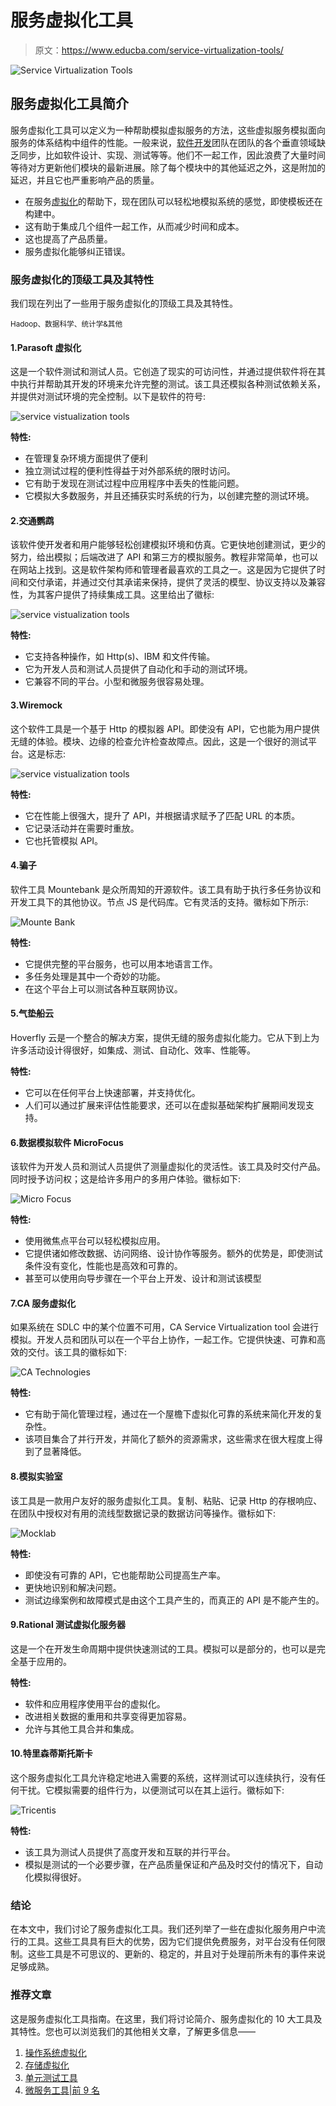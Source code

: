 # 服务虚拟化工具

> 原文：<https://www.educba.com/service-virtualization-tools/>

![Service Virtualization Tools](img/0d48a20ced4fd98036d34b61d222a482.png)



## 服务虚拟化工具简介

服务虚拟化工具可以定义为一种帮助模拟虚拟服务的方法，这些虚拟服务模拟面向服务的体系结构中组件的性能。一般来说，[软件开发](https://www.educba.com/what-is-software-development/)团队在团队的各个垂直领域缺乏同步，比如软件设计、实现、测试等等。他们不一起工作，因此浪费了大量时间等待对方更新他们模块的最新进展。除了每个模块中的其他延迟之外，这是附加的延迟，并且它也严重影响产品的质量。

*   在服务[虚拟化](https://www.educba.com/what-is-virtualization/)的帮助下，现在团队可以轻松地模拟系统的感觉，即使模板还在构建中。
*   这有助于集成几个组件一起工作，从而减少时间和成本。
*   这也提高了产品质量。
*   服务虚拟化能够纠正错误。

### 服务虚拟化的顶级工具及其特性

我们现在列出了一些用于服务虚拟化的顶级工具及其特性。

<small>Hadoop、数据科学、统计学&其他</small>

#### 1.Parasoft 虚拟化

这是一个软件测试和测试人员。它创造了现实的可访问性，并通过提供软件将在其中执行并帮助其开发的环境来允许完整的测试。该工具还模拟各种测试依赖关系，并提供对测试环境的完全控制。以下是软件的符号:

![service vistualization tools](img/6d2c91c14cc6b0b11af65c5482d58b36.png)



**特性:**

*   在管理复杂环境方面提供了便利
*   独立测试过程的便利性得益于对外部系统的限时访问。
*   它有助于发现在测试过程中应用程序中丢失的性能问题。
*   它模拟大多数服务，并且还捕获实时系统的行为，以创建完整的测试环境。

#### 2.交通鹦鹉

该软件使开发者和用户能够轻松创建模拟环境和仿真。它更快地创建测试，更少的努力，给出模拟；后端改进了 API 和第三方的模拟服务。教程非常简单，也可以在网站上找到。这是软件架构师和管理者最喜欢的工具之一。这是因为它提供了时间和交付承诺，并通过交付其承诺来保持，提供了灵活的模型、协议支持以及兼容性，为其客户提供了持续集成工具。这里给出了徽标:

![service vistualization tools](img/a2a663575a9173db70ad249fb9f41350.png)



**特性:**

*   它支持各种操作，如 Http(s)、IBM 和文件传输。
*   它为开发人员和测试人员提供了自动化和手动的测试环境。
*   它兼容不同的平台。小型和微服务很容易处理。

#### 3.Wiremock

这个软件工具是一个基于 Http 的模拟器 API。即使没有 API，它也能为用户提供无缝的体验。模块、边缘的检查允许检查故障点。因此，这是一个很好的测试平台。这是标志:

![service vistualization tools](img/22621208d8d405b56fcdc17deedcdc2c.png)



**特性:**

*   它在性能上很强大，提升了 API，并根据请求赋予了匹配 URL 的本质。
*   它记录活动并在需要时重放。
*   它也托管模拟 API。

#### 4.骗子

软件工具 Mountebank 是众所周知的开源软件。该工具有助于执行多任务协议和开发工具下的其他协议。节点 JS 是代码库。它有灵活的支持。徽标如下所示:

![ Mounte Bank](img/c699fee805aba96dab545f1eb15e377a.png)



**特性:**

*   它提供完整的平台服务，也可以用本地语言工作。
*   多任务处理是其中一个奇妙的功能。
*   在这个平台上可以测试各种互联网协议。

#### 5.气垫船云

Hoverfly 云是一个整合的解决方案，提供无缝的服务虚拟化能力。它从下到上为许多活动设计得很好，如集成、测试、自动化、效率、性能等。

**特性:**

*   它可以在任何平台上快速部署，并支持优化。
*   人们可以通过扩展来评估性能要求，还可以在虚拟基础架构扩展期间发现支持。

#### 6.数据模拟软件 MicroFocus

该软件为开发人员和测试人员提供了测量虚拟化的灵活性。该工具及时交付产品。同时授予访问权；这是给许多用户的多用户体验。徽标如下:

![ Micro Focus](img/86bccf7eaa1a4cb91bdc36ff0a585683.png)



**特性:**

*   使用微焦点平台可以轻松模拟应用。
*   它提供诸如修改数据、访问网络、设计协作等服务。额外的优势是，即使测试条件没有变化，性能也是高效和可靠的。
*   甚至可以使用向导步骤在一个平台上开发、设计和测试该模型

#### 7.CA 服务虚拟化

如果系统在 SDLC 中的某个位置不可用，CA Service Virtualization tool 会进行模拟。开发人员和团队可以在一个平台上协作，一起工作。它提供快速、可靠和高效的交付。该工具的徽标如下:

![CA Technologies](img/73f0237e4ad5bdf67420f64f2241e680.png)



**特性:**

*   它有助于简化管理过程，通过在一个屋檐下虚拟化可靠的系统来简化开发的复杂性。
*   该项目集合了并行开发，并简化了额外的资源需求，这些需求在很大程度上得到了显著降低。

#### 8.模拟实验室

该工具是一款用户友好的服务虚拟化工具。复制、粘贴、记录 Http 的存根响应、在团队中授权对有用的流线型数据记录的数据访问等操作。徽标如下:

![Mocklab](img/02d0ef662a1ce2f6ad135cd3091dfdf2.png)



**特性:**

*   即使没有可靠的 API，它也能帮助公司提高生产率。
*   更快地识别和解决问题。
*   测试边缘案例和故障模式是由这个工具产生的，而真正的 API 是不能产生的。

#### 9.Rational 测试虚拟化服务器

这是一个在开发生命周期中提供快速测试的工具。模拟可以是部分的，也可以是完全基于应用的。

**特性:**

*   软件和应用程序使用平台的虚拟化。
*   改进相关数据的重用和共享变得更加容易。
*   允许与其他工具合并和集成。

#### 10.特里森蒂斯托斯卡

这个服务虚拟化工具允许稳定地进入需要的系统，这样测试可以连续执行，没有任何干扰。它模拟需要的组件行为，以便测试可以在其上运行。徽标如下:

![Tricentis ](img/40e4c72ccd6b62857689f8601827847d.png)



**特性:**

*   该工具为测试人员提供了高度开发和互联的并行平台。
*   模拟是测试的一个必要步骤，在产品质量保证和产品及时交付的情况下，自动化模拟得很好。

### 结论

在本文中，我们讨论了服务虚拟化工具。我们还列举了一些在虚拟化服务用户中流行的工具。这些工具具有巨大的优势，因为它们提供免费服务，对平台没有任何限制。这些工具是不可思议的、更新的、稳定的，并且对于处理前所未有的事件来说足够成熟。

### 推荐文章

这是服务虚拟化工具指南。在这里，我们将讨论简介、服务虚拟化的 10 大工具及其特性。您也可以浏览我们的其他相关文章，了解更多信息——

1.  [操作系统虚拟化](https://www.educba.com/os-virtualization/)
2.  [存储虚拟化](https://www.educba.com/storage-virtualization/)
3.  [单元测试工具](https://www.educba.com/unit-testing-tools/)
4.  [微服务工具|前 9 名](https://www.educba.com/microservices-tools/)





